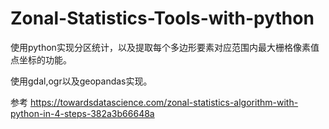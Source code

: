 # Zonal-Statistics-Tools-with-python
使用python实现分区统计，以及提取每个多边形要素对应范围内最大栅格像素值点坐标的功能。

使用gdal,ogr以及geopandas实现。

参考 https://towardsdatascience.com/zonal-statistics-algorithm-with-python-in-4-steps-382a3b66648a
